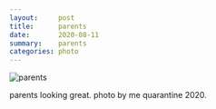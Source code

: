 ```yaml
---
layout:     post
title:      parents
date:       2020-08-11
summary:    parents
categories: photo
---
```


![parents](https://i.imgur.com/H1DSKhA.jpg)

parents looking great. photo by me quarantine 2020.
